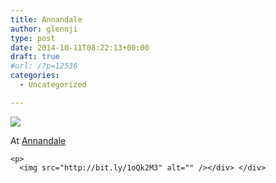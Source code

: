```yaml
---
title: Annandale
author: glennji
type: post
date: 2014-10-11T08:22:13+00:00
draft: true
#url: /?p=12536
categories:
  - Uncategorized

---
```

<div>
  <img src='https://irs1.4sqi.net/img/general/original/5188625_3xHQvft9XQ7YWUweJTjVBiXs3Mb7WZdLRZ9_CVTMh-g.jpg' style='max-width:600px;' /></p> 
  
  <div>
    At <a href="http://4sq.com/9jAjg3">Annandale</a></p> 
    
    <p>
      <img src="http://bit.ly/1oQk2M3" alt="" /></div> </div>
